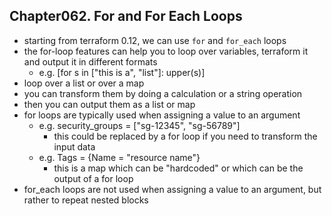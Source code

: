
## Chapter062. For and For Each Loops

* starting from terraform 0.12, we can use `for` and `for_each` loops
* the for-loop features can help you to loop over variables, terraform it and output it in different formats
    * e.g. [for s in ["this is a", "list"]: upper(s)]
* loop over a list or over a map
* you can transform them by doing a calculation or a string operation
* then you can output them as a list or map
* for loops are typically used when assigning a value to an argument
    * e.g. security_groups = ["sg-12345", "sg-56789"]
        * this could be replaced by a for loop if you need to transform the input data
    * e.g. Tags = {Name = "resource name"}
        * this is a map which can be "hardcoded" or which can be the output of a for loop
* for_each loops are not used when assigning a value to an argument, but rather to repeat nested blocks
